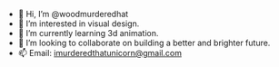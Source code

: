 - 👋 Hi, I’m @woodmurderedhat
- 👀 I’m interested in visual design.
- 🌱 I’m currently learning 3d animation.
- 💞️ I’m looking to collaborate on building a better and brighter future. 
- 📫 Email: imurderedthatunicorn@gmail.com

<!---
woodmurderedhat/woodmurderedhat is a ✨ special ✨ repository because its `README.md` (this file) appears on your GitHub profile.
You can click the Preview link to take a look at your changes.
--->
